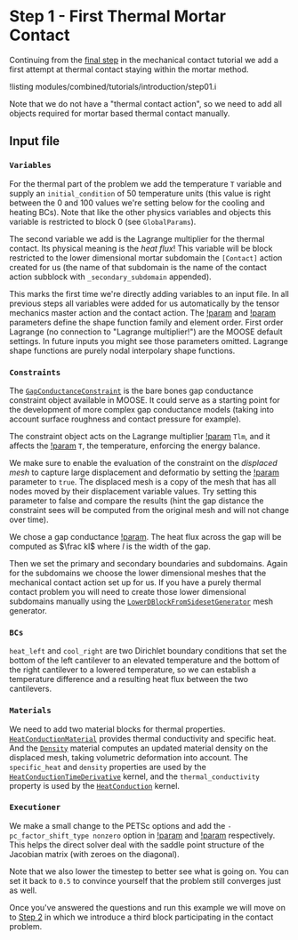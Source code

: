 # Step 1 - First Thermal Mortar Contact

Continuing from the [final step](contact/tutorials/introduction/step02.md) in
the mechanical contact tutorial we add a first attempt at thermal contact
staying within the mortar method.

!listing modules/combined/tutorials/introduction/step01.i

Note that we do not have a "thermal contact action", so we need to add all
objects required for mortar based thermal contact manually.

## Input file

### `Variables`

For the thermal part of the problem we add the temperature `T` variable and supply an
`initial_condition` of 50 temperature units (this value is right between the 0
and 100 values we're setting below for the cooling and heating BCs). Note that
like the other physics variables and objects this variable is restricted to
block 0 (see `GlobalParams`).

The second variable we add is the Lagrange multiplier for the thermal contact.
Its physical meaning is the *heat flux*! This variable will be block restricted
to the lower dimensional mortar subdomain the `[Contact]` action created for us
(the name of that subdomain is the name of the contact action subblock with
`_secondary_subdomain` appended).

This marks the first time we're directly adding variables to an input file. In
all previous steps all variables were added for us automatically by the tensor
mechanics master action and the contact action. The [!param](/Variables/MooseVariable/family)
and [!param](/Variables/MooseVariable/order) parameters define the shape function
family and element order. First order Lagrange (no connection to "Lagrange multiplier!")
are the MOOSE default settings. In future inputs you might see those parameters
omitted. Lagrange shape functions are purely nodal interpolary shape functions.

### `Constraints`

The [`GapConductanceConstraint`](GapConductanceConstraint.md) is the bare bones
gap conductance constraint object available in MOOSE. It could serve as a
starting point for the development of more complex gap conductance models
(taking into account surface roughness and contact pressure for example).

The constraint object acts on the Lagrange multiplier
[!param](/Constraints/GapConductanceConstraint/variable) `Tlm`, and it affects
the [!param](/Constraints/GapConductanceConstraint/secondary_variable) `T`, the
temperature, enforcing the energy balance.

We make sure to enable the evaluation of the constraint on the *displaced mesh*
to capture large displacement and deformatio by setting the
[!param](/Constraints/GapConductanceConstraint/use_displaced_mesh) parameter to
`true`. The displaced mesh is a copy of the mesh that has all nodes moved by
their displacement variable values. Try setting this parameter to false and
compare the results (hint the gap distance the constraint sees will be computed
from the original mesh and will not change over time).

We chose a gap conductance [!param](/Constraints/GapConductanceConstraint/k).
The heat flux across the gap will be computed as $\frac kl$ where $l$ is the
width of the gap.

Then we set the primary and secondary boundaries and subdomains. Again for the
subdomains we choose the lower dimensional meshes that the mechanical contact
action set up for us. If you have a purely thermal contact problem you will need
to create those lower dimensional subdomains manually using the
[`LowerDBlockFromSidesetGenerator`](LowerDBlockFromSidesetGenerator.md) mesh
generator.

### `BCs`

`heat_left` and `cool_right` are two Dirichlet boundary conditions that set the
bottom of the left cantilever to an elevated temperature and the bottom of the
right cantilever to a lowered temperature, so we can establish a temperature
difference and a resulting heat flux between the two cantilevers.

### `Materials`

We need to add two material blocks for thermal properties.
[`HeatConductionMaterial`](HeatConductionMaterial.md) provides thermal
conductivity and specific heat. And the [`Density`](Density.md) material
computes an updated material density on the displaced mesh, taking volumetric
deformation into account. The `specific_heat` and `density` properties are used
by the [`HeatConductionTimeDerivative`](HeatConductionTimeDerivative.md) kernel,
and the `thermal_conductivity` property is used by the
[`HeatConduction`](HeatConduction.md) kernel.

### `Executioner`

We make a small change to the PETSc options and add the `-pc_factor_shift_type
nonzero` option in  [!param](/Executioner/Transient/petsc_options_iname) and
[!param](/Executioner/Transient/petsc_options_value) respectively. This helps
the direct solver deal with the saddle point structure of the Jacobian matrix
(with zeroes on the diagonal).

Note that we also lower the timestep to better see what is going on. You can set
it back to `0.5` to convince yourself that the problem still converges just as
well.

Once you've answered the questions and run this example we will move on to
[Step 2](combined/tutorials/introduction/step02.md) in which we introduce
a third block participating in the contact problem.
